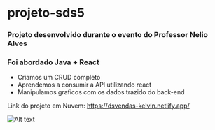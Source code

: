 # projeto-sds5

### Projeto desenvolvido durante o evento do Professor Nelio Alves
### Foi abordado Java + React

- Criamos um CRUD completo
- Aprendemos a consumir a API utilizando react
- Manipulamos graficos com os dados trazido do back-end

Link do projeto em Nuvem: https://dsvendas-kelvin.netlify.app/

![Alt text]([https://i.imgur.com/HYoLgk4.png)

